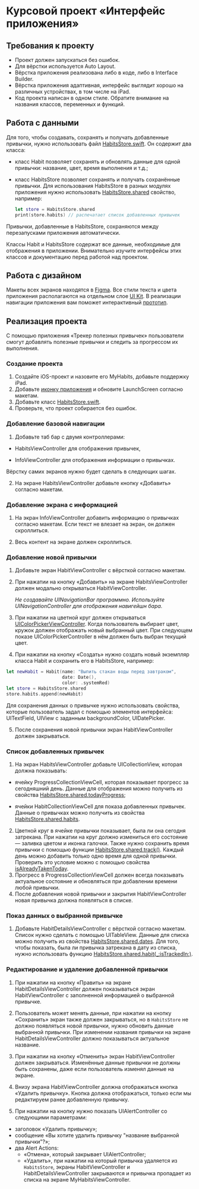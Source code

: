 # Курсовой проект «Интерфейс приложения»


## Требования к проекту

- Проект должен запускаться без ошибок.
- Для вёрстки используется Auto Layout.
- Вёрстка приложения реализована либо в коде, либо в Interface Builder.
- Вёрстка приложения адаптивная, интерфейс выглядит хорошо на различных устройствах, в том числе на iPad.
- Код проекта написан в одном стиле. Обратите внимание на названия классов, переменных и функций.

## Работа с данными

Для того, чтобы создавать, сохранять и получать добавленные привычки, нужно использовать файл [HabitsStore.swift](./HabitsStore.swift). Он содержит два класса:

- класс Habit позволяет сохранять и обновлять данные для одной привычки: название, цвет, время выполнения и т.д.;

- класс HabitsStore позволяет сохранять и получать сохранённые привычки. Для использования HabitsStore в разных модулях приложения нужно использовать [HabitsStore.shared](https://github.com/netology-code/iosui-diplom/blob/054f1f15e9ccd8d8dc7b938c367a04010d4778a7/HabitsStore.swift#L92) свойство, например:

  ```swift
  let store = HabitsStore.shared
  print(store.habits) // распечатает список добавленных привычек
  ```

Привычки, добавленные в HabitsStore, сохраняются между перезапусками приложения автоматически.

Классы Habit и HabitsStore содержат все данные, необходимые для отображения в приложении. Внимательно изучите интерфейсы этих классов и документацию перед работой над проектом.

## Работа с дизайном

Макеты всех экранов находятся в [Figma](https://www.figma.com/file/LSFWbwp1h8uAZ6NVbSyjHZ/Habit-tracker-Figma-Interactive). Все стили текста и цвета приложения располагаются на отдельном слое [UI Kit](https://www.figma.com/file/LSFWbwp1h8uAZ6NVbSyjHZ/Habit-tracker-Figma-Interactive?node-id=101%3A2808). В реализации навигации приложения вам поможет интерактивный [прототип](https://www.figma.com/proto/LSFWbwp1h8uAZ6NVbSyjHZ/Habit-tracker-Figma-Interactive?scaling=scale-down&page-id=0%3A1&node-id=101%3A1882).

## Реализация проекта

С помощью приложения «Трекер полезных привычек» пользователи смогут добавлять полезные привычки и следить за прогрессом их выполнения.

### Создание проекта

1. Создайте iOS-проект и назовите его MyHabits, добавьте поддержку iPad.
2. Добавьте [иконку приложения](./Assets/AppIcon.appiconset) и обновите LaunchScreen согласно макетам.
3. Добавьте класс [HabitsStore.swift](./HabitsStore.swift).
4. Проверьте, что проект собирается без ошибок.

### Добавление базовой навигации

1. Добавьте таб бар с двумя контроллерами:

- HabitsViewController для отображения привычек,

- InfoViewController для отображения информации о привычках.

Вёрстку самих экранов нужно будет сделать в следующих шагах.

2. На экране HabitsViewController добавьте кнопку «Добавить» согласно макетам.

### Добавление экрана с информацией

1. На экран InfoViewController добавить информацию о привычках согласно макетам. Если текст не влезает на экран, он должен скроллиться.

2. Весь контент на экране должен скроллиться.

### Добавление новой привычки

1. Добавьте экран HabitViewController с вёрсткой согласно макетам.

2. При нажатии на кнопку «Добавить» на экране HabitsViewController должен модально открываться HabitViewController.

   *Не создавайте UINavigationBar программно. Используйте UINavigationController для отображения навигейшн бара.*

3. При нажатии на цветной круг должен открываться [UIColorPickerViewController](https://developer.apple.com/documentation/uikit/uicolorpickerviewcontroller). Когда пользователь выбирает цвет, кружок должен отображать новый выбранный цвет. При следующем показе UIColorPickerController в нём должен быть выбран текущий цвет.

4. При нажатии на кнопку «Создать» нужно создать новый экземпляр класса Habit и сохранить его в HabitsStore, например:

```swift
let newHabit = Habit(name: "Выпить стакан воды перед завтраком",
                     date: Date(),
                     color: .systemRed)
let store = HabitsStore.shared
store.habits.append(newHabit)
```

Для сохранения данных о привычке нужно использовать свойства, которые пользователь задал с помощью элементов интерфейса: UITextField, UIView с заданным backgroundColor, UIDatePicker.

5. После сохранения новой привычки экран HabitViewController должен закрываться.

### Список добавленных привычек

1. На экран HabitsViewController добавьте UICollectionView, которая должна показывать:

- ячейку ProgressCollectionViewCell, которая показывает прогресс за сегодняшний день. Данные для отображения можно получить из свойства [HabitsStore.shared.todayProgress](https://github.com/netology-code/iosui-diplom/blob/054f1f15e9ccd8d8dc7b938c367a04010d4778a7/HabitsStore.swift#L111);

- ячейки HabitCollectionViewCell для показа добавленных привычек. Данные о привычках можно получить из свойства [HabitsStore.shared.habits](https://github.com/netology-code/iosui-diplom/blob/054f1f15e9ccd8d8dc7b938c367a04010d4778a7/HabitsStore.swift#L95).


2. Цветной круг в ячейке привычки показывает, была ли она сегодня затрекана. При нажатии на круг должно измениться его состояние — заливка цветом и иконка галочки. Также нужно сохранить время привычки с помощью функции [HabitsStore.shared.track()](https://github.com/netology-code/iosui-diplom/blob/054f1f15e9ccd8d8dc7b938c367a04010d4778a7/HabitsStore.swift#L139). Каждый день можно добавить только одно время для одной привычки. Проверить это условие можно с помощью свойства [isAlreadyTakenToday](https://github.com/netology-code/iosui-diplom/blob/054f1f15e9ccd8d8dc7b938c367a04010d4778a7/HabitsStore.swift#L39).
3. Прогресс в ProgressCollectionViewCell должен всегда показывать актуальное состояние и обновляться при добавлении времени любой привычки.
4. После добавления новой привычки и закрытия HabitViewController новая привычка должна появляться в списке.

### Показ данных о выбранной привычке

1. Добавьте HabitDetailsViewController с вёрсткой согласно макетам. Список нужно сделать с помощью UITableView. Данные для списка можно получить из свойства [HabitsStore.shared.dates](https://github.com/netology-code/iosui-diplom/blob/054f1f15e9ccd8d8dc7b938c367a04010d4778a7/HabitsStore.swift#L102). Для того, чтобы показать, была ли привычка затрекана в дату из списка, нужно использовать функцию [HabitsStore.shared.habit(_:isTrackedIn:)](https://github.com/netology-code/iosui-diplom/blob/054f1f15e9ccd8d8dc7b938c367a04010d4778a7/HabitsStore.swift#L158).


### Редактирование и удаление добавленной привычки

1. При нажатии на кнопку «Править» на экране HabitDetailsViewController должен показываться экран HabitViewController с заполненной информацией о выбранной привычке.

2. Пользователь может менять данные, при нажатии на кнопку «Сохранить» экран также должен закрываться, но в `HabitsStore` не должно появляться новой привычки, нужно обновить данные выбранной привычки. При изменении названия привычки на экране HabitDetailsViewController должно показываться актуальное название.

3. При нажатии на кнопку «Отменить» экран HabitViewController должен закрываться. Изменённые данные привычки не должны быть сохранены, даже если пользователь изменял данные на экране.

4. Внизу экрана HabitViewController должна отображаться кнопка «Удалить привычку». Кнопка должна отображаться, только если мы редактируем ранее добавленную привычку.

5. При нажатии на кнопку нужно показать UIAlertController со следующими параметрами:

- заголовок «Удалить привычку»;
- сообщение «Вы хотите удалить привычку "название выбранной привычки"?»;
- два Alert Actions:
  - «Отмена», который закрывает UIAlertController;
  - «Удалить», при нажатии на который привычка удаляется из `HabitsStore`, экраны HabitViewController и HabitDetailsViewController закрываются и привычка пропадает из списка на экране MyHabitsViewController.

